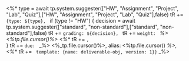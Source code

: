 <%*
type = await tp.system.suggester(["HW", "Assignment", "Project", "Lab", "Quiz"],["HW", "Assignment", "Project", "Lab", "Quiz"],false)
tR += `{type: ${type}, `
if (type != "HW") {
	decision = await tp.system.suggester(["standard", "non-standard"],["standard", "non-standard"],false)
	tR += `grading: ${decision}, `
	tR += `weight: ` _%>
	<%_tp.file.cursor()_%>
<%_*
	tR += `, `	
} 
tR += `due: `
_%>
<%_tp.file.cursor()%>, alias: <%tp.file.cursor() _%>,  
<%_* tR += ` template: {name: deliverable-obj, version: 1}}` _%>


